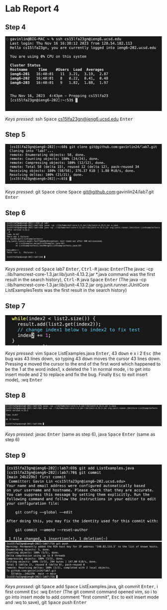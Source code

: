 # Lab Report 4

## Step 4
![4](step4.png)

_Keys pressed:_ ssh <kbd>Space</kbd> cs15lfa23gn@ieng6.ucsd.edu <kbd>Enter</kbd>

## Step 5
![5](step5.png)

_Keys pressed:_ git <kbd>Space</kbd> clone <kbd>Space</kbd> git@github.com:gavinlin24/lab7.git <kbd>Enter</kbd>

## Step 6
![6](step6.png)

_Keys pressed:_ cd <kbd>Space</kbd> lab7 <kbd>Enter</kbd>, <kbd>Ctrl-R</kbd> javac <kbd>Enter</kbd>(The javac -cp .:lib/hamcrest-core-1.3.jar:lib/junit-4.13.2.jar *.java command was the first result in the search history), <kbd>Ctrl-R</kbd> java <kbd>Space</kbd> <kbd>Enter</kbd> (The java -cp .:lib/hamcrest-core-1.3.jar:lib/junit-4.13.2.jar org.junit.runner.JUnitCore ListExamplesTests was the first result in the search history)

## Step 7
![7](step7.png)

_Keys pressed:_ vim <kbd>Space</kbd> ListExamples.java <kbd>Enter</kbd>, 43 <kbd>down</kbd> e x i 2 <kbd>Esc</kbd> (the bug was 43 lines down, so typing 43 <kbd>down</kbd> moves the cursor 43 lines down. Pressing e moved the cursor to the end of the first word which happened to be the 1 at the word index1, x deleted the 1 in normal mode, i to get into insert mode and 2 to replace and fix the bug. Finally <kbd>Esc</kbd> to exit insert mode), :wq <kbd>Enter</kbd>

## Step 8
![8](step8.png)

_Keys pressed:_ <Ctrl-R> javac <kbd>Enter</kbd> (same as step 6), <Ctrl-R> java <kbd>Space</kbd> <kbd>Enter</kbd> (same as step 6)

## Step 9
![9.1](step9.1.png)
![9.2](step9.2.png)

_Keys pressed:_ git <kbd>Space</kbd> add <kbd>Space</kbd> ListExamples.java, git commit <kbd>Enter</kbd>, i first commit <kbd>Esc</kbd> :wq <kbd>Enter</kbd> (The git commit command opened vim, so i to go into insert mode to add comment "first commit", <kbd>Esc</kbd> to exit insert mode and :wq to save), git <kbd>Space</kbd> push <kbd>Enter</kbd>

